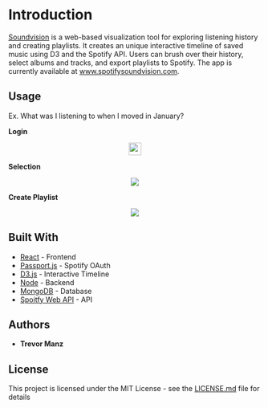 # Introduction

[Soundvision](http://www.spotifysoundvision.com) is a web-based visualization tool for exploring listening history and creating playlists. It creates an unique interactive timeline of saved music using D3 and the Spotify API. Users can brush over their history, select albums and tracks, and export playlists to Spotify. The app is currently available at www.spotifysoundvision.com.

## Usage

Ex. What was I listening to when I moved in January?

**Login**
<p align="center">
  <img src="https://media.giphy.com/media/fWfFZrUgTF7hmQSxjV/giphy.gif" width="25" height="25" />
</p>

**Selection**
<p align="center">
  <img src="https://media.giphy.com/media/3JURBBW6DYNqCKtATg/giphy.gif"/>
</p>

**Create Playlist**
<p align="center">
  <img src="https://media.giphy.com/media/mWHiQX6RNae6Gqh1iY/giphy.gif"/>
</p>



## Built With

* [React](https://reactjs.org/) - Frontend
* [Passport.js](http://www.passportjs.org/) - Spotify OAuth
* [D3.js](https://github.com/d3/d3) - Interactive Timeline
* [Node](https://github.com/nodejs/node) - Backend
* [MongoDB](https://www.mongodb.com/) - Database
* [Spoitfy Web API](https://beta.developer.spotify.com/documentation/web-api/) - API

## Authors

* **Trevor Manz** 

## License

This project is licensed under the MIT License - see the [LICENSE.md](LICENSE.md) file for details
